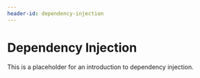 ```yaml
---
header-id: dependency-injection
---
```


# Dependency Injection

This is a placeholder for an introduction to dependency injection. 
